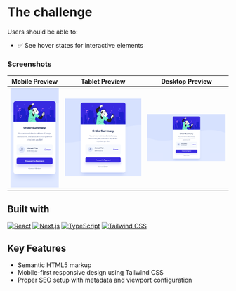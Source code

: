 # The challenge

Users should be able to:

- ✅ See hover states for interactive elements

### Screenshots

| Mobile Preview                    | Tablet Preview                    | Desktop Preview                    |
| --------------------------------- | --------------------------------- | ---------------------------------- |
| ![](./.github/mobile-preview.png) | ![](./.github/tablet-preview.png) | ![](./.github/desktop-preview.png) |

## Built with

[![React](https://img.shields.io/badge/React-20232A?style=for-the-badge&logo=react&logoColor=61DAFB)](https://reactjs.org/)
[![Next.js](https://img.shields.io/badge/Next.js-000000?style=for-the-badge&logo=next.js&logoColor=white)](https://nextjs.org/)
[![TypeScript](https://img.shields.io/badge/TypeScript-007ACC?style=for-the-badge&logo=typescript&logoColor=white)](https://www.typescriptlang.org/)
[![Tailwind CSS](https://img.shields.io/badge/Tailwind_CSS-38B2AC?style=for-the-badge&logo=tailwind-css&logoColor=white)](https://tailwindcss.com/)

## Key Features

- Semantic HTML5 markup
- Mobile-first responsive design using Tailwind CSS
- Proper SEO setup with metadata and viewport configuration
